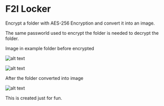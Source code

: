 # F2I Locker
Encrypt a folder with AES-256 Encryption and convert it into an image.

The same passworld used to encrypt the folder is needed to decrypt the folder.

Image in example folder before encrypted



![alt text](https://github.com/simayue2021/F2I-Locker/blob/ee18d227693d20f3e3a6b546a8702df5861ae52a/example/hacker-kali-linux-binary-codes-ktlqxp9ycsv2irnx.jpg)



![alt text](https://github.com/simayue2021/F2I-Locker/blob/ad552d88db10dedae24a72ba0a637153ffc29f1c/example/wallpaperflare.com_wallpaper.jpg)


After the folder converted into image



![alt text](https://github.com/simayue2021/F2I-Locker/blob/a68ff75d511ceeafec73d76a64bab7133f243223/locked_image.png)


This is created just for fun.
